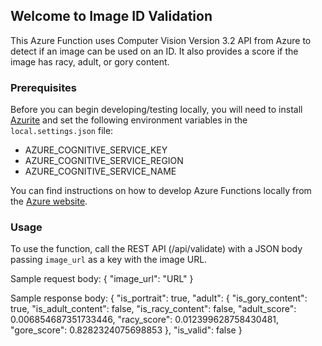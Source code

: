 ## Welcome to Image ID Validation
This Azure Function uses Computer Vision Version 3.2 API from Azure to detect if an image can be used on an ID. It also provides a score if the image has racy, adult, or gory content.

### Prerequisites
Before you can begin developing/testing locally, you will need to install [Azurite](https://learn.microsoft.com/en-us/azure/storage/common/storage-use-azurite?tabs=visual-studio) and set the following environment variables in the `local.settings.json` file:

- AZURE_COGNITIVE_SERVICE_KEY
- AZURE_COGNITIVE_SERVICE_REGION
- AZURE_COGNITIVE_SERVICE_NAME

You can find instructions on how to develop Azure Functions locally from the [Azure website](https://learn.microsoft.com/en-us/azure/azure-functions/functions-develop-vs-code?tabs=python).

### Usage
To use the function, call the REST API (/api/validate) with a JSON body passing `image_url` as a key with the image URL.

Sample request body:
{
    "image_url": "URL"
}

Sample response body:
{
    "is_portrait": true,
    "adult": {
        "is_gory_content": true,
        "is_adult_content": false,
        "is_racy_content": false,
        "adult_score": 0.006854687351733446,
        "racy_score": 0.012399628758430481,
        "gore_score": 0.8282324075698853
    },
    "is_valid": false
}
